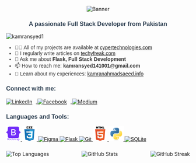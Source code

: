 <!-- Banner Image -->
<p align="center">
  <img src="https://i.ibb.co/PDkhmwP/1709877064208.jpg" alt="Banner">
</p>

<!-- Heading -->
<h3 align="center" style="font-family: 'Montserrat', sans-serif; color: #2c3e50;">
  A passionate Full Stack Developer from Pakistan
</h3>

<!-- Profile Views Counter -->
<p align="left">
  <img src="https://komarev.com/ghpvc/?username=kamransyed1&label=Profile%20views&color=0e75b6&style=flat" alt="kamransyed1">
</p>

<!-- Personal Details -->
<ul style="font-family: 'Poppins', sans-serif; color: #333;">
  <li>👨‍💻 All of my projects are available at <a href="http://cypertechnologies.com">cypertechnologies.com</a></li>
  <li>📝 I regularly write articles on <a href="http://techyfreak.com">techyfreak.com</a></li>
  <li>💬 Ask me about <strong>Flask, Full Stack Development</strong></li>
  <li>📫 How to reach me: <strong>kamransyed141001@gmail.com</strong></li>
  <li>📄 Learn about my experiences: <a href="http://kamranahmadsaeed.info">kamranahmadsaeed.info</a></li>
</ul>

<!-- Connect with Me -->
<h3 align="left" style="font-family: 'Montserrat', sans-serif; color: #2c3e50;">
  Connect with me:
</h3>
<p align="left">
  <a href="https://linkedin.com/in/kamran-ahmad-saeed-93208323b" target="_blank">
    <img align="center" src="https://raw.githubusercontent.com/rahuldkjain/github-profile-readme-generator/master/src/images/icons/Social/linked-in-alt.svg" alt="LinkedIn" height="30" width="40" style="margin-right: 10px;">
  </a>
  <a href="https://fb.com/kamran.shah.77715869" target="_blank">
    <img align="center" src="https://raw.githubusercontent.com/rahuldkjain/github-profile-readme-generator/master/src/images/icons/Social/facebook.svg" alt="Facebook" height="30" width="40" style="margin-right: 10px;">
  </a>
  <a href="https://medium.com/@syedkami141001" target="_blank">
    <img align="center" src="https://raw.githubusercontent.com/rahuldkjain/github-profile-readme-generator/master/src/images/icons/Social/medium.svg" alt="Medium" height="30" width="40" style="margin-right: 10px;">
  </a>
</p>

<!-- Languages and Tools -->
<h3 align="left" style="font-family: 'Montserrat', sans-serif; color: #2c3e50;">
  Languages and Tools:
</h3>
<p align="left" style="font-family: 'Poppins', sans-serif;">
  <a href="https://getbootstrap.com" target="_blank" rel="noreferrer">
    <img src="https://raw.githubusercontent.com/devicons/devicon/master/icons/bootstrap/bootstrap-plain-wordmark.svg" alt="Bootstrap" width="40" height="40">
  </a>
  <a href="https://www.w3schools.com/css/" target="_blank" rel="noreferrer">
    <img src="https://raw.githubusercontent.com/devicons/devicon/master/icons/css3/css3-original-wordmark.svg" alt="CSS3" width="40" height="40">
  </a>
  <a href="https://www.figma.com/" target="_blank" rel="noreferrer">
    <img src="https://www.vectorlogo.zone/logos/figma/figma-icon.svg" alt="Figma" width="40" height="40">
  </a>
  <a href="https://flask.palletsprojects.com/" target="_blank" rel="noreferrer">
    <img src="https://www.vectorlogo.zone/logos/pocoo_flask/pocoo_flask-icon.svg" alt="Flask" width="40" height="40">
  </a>
  <a href="https://git-scm.com/" target="_blank" rel="noreferrer">
    <img src="https://www.vectorlogo.zone/logos/git-scm/git-scm-icon.svg" alt="Git" width="40" height="40">
  </a>
  <a href="https://www.w3.org/html/" target="_blank" rel="noreferrer">
    <img src="https://raw.githubusercontent.com/devicons/devicon/master/icons/html5/html5-original-wordmark.svg" alt="HTML5" width="40" height="40">
  </a>
  <a href="https://www.python.org" target="_blank" rel="noreferrer">
    <img src="https://raw.githubusercontent.com/devicons/devicon/master/icons/python/python-original.svg" alt="Python" width="40" height="40">
  </a>
  <a href="https://www.sqlite.org/" target="_blank" rel="noreferrer">
    <img src="https://www.vectorlogo.zone/logos/sqlite/sqlite-icon.svg" alt="SQLite" width="40" height="40">
  </a>
  
</p>

<!-- GitHub Stats -->
<div style="display: flex; justify-content: space-between; flex-wrap: wrap;">
  <img src="https://github-readme-stats.vercel.app/api/top-langs?username=kamransyed1&show_icons=true&locale=en&layout=compact" alt="Top Languages" style="max-width: 48%; margin: 10px 0;">
  <img src="https://github-readme-stats.vercel.app/api?username=kamransyed1&show_icons=true&locale=en" alt="GitHub Stats" style="max-width: 48%; margin: 10px 0;">
  <img src="https://github-readme-streak-stats.herokuapp.com/?user=kamransyed1&" alt="GitHub Streak" style="max-width: 48%; margin: 10px 0;">
</div>
